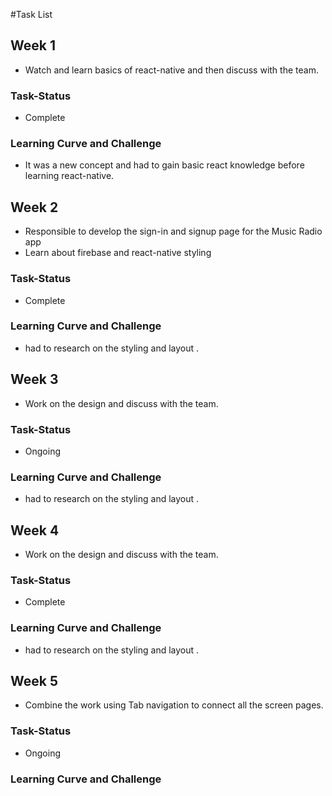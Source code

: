 #Task List
## Week 1
 - Watch and learn basics of react-native and then discuss with the team.
### Task-Status
 - Complete
### Learning Curve and Challenge
 - It was a new concept and had to gain basic react knowledge before learning react-native.
## Week 2
 - Responsible to develop the sign-in and signup page for the  Music Radio app
 - Learn about firebase and react-native styling
### Task-Status
 - Complete
### Learning Curve and Challenge
 - had to research on the styling and layout .

## Week 3
 - Work on the  design and discuss with the team.
 ### Task-Status
  - Ongoing
 ### Learning Curve and Challenge
  - had to research on the styling and layout .


## Week 4
  - Work on the design and discuss with the team.
  ### Task-Status
   - Complete
  ### Learning Curve and Challenge
   - had to research on the styling and layout .


## Week 5
  - Combine the work using Tab navigation to connect all the screen pages.
  ### Task-Status
   - Ongoing
  ### Learning Curve and Challenge
  


#
